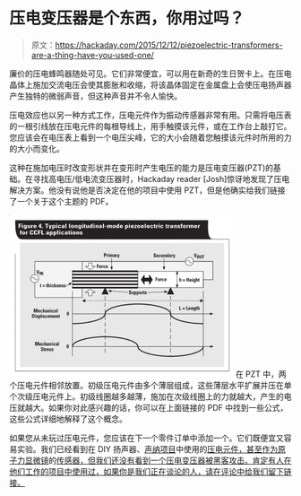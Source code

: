 # 压电变压器是个东西，你用过吗？

> 原文：<https://hackaday.com/2015/12/12/piezoelectric-transformers-are-a-thing-have-you-used-one/>

廉价的压电蜂鸣器随处可见。它们非常便宜，可以用在新奇的生日贺卡上。在压电晶体上施加交流电压会使其膨胀和收缩，将该晶体固定在金属盘上会使压电扬声器产生独特的微弱声音，但这种声音并不令人愉快。

压电效应也以另一种方式工作，压电元件作为振动传感器非常有用。只需将电压表的一根引线放在压电元件的每根导线上，用手触摸该元件，或在工作台上敲打它。您应该会在电压表上看到一个电压尖峰，它的大小会随着您触摸该元件时所用的力的大小而变化。

这种在施加电压时改变形状并在变形时产生电压的能力是压电变压器(PZT)的基础。在寻找高电压/低电流变压器时，Hackaday reader [Josh]惊讶地发现了压电解决方案。他没有说他是否决定在他的项目中使用 PZT，但是他确实给我们链接了一个关于这个主题的 PDF。

[![piezo_transformer](img/a25f22fe8abb62b01686dc24643a62e7.png)](https://hackaday.com/wp-content/uploads/2015/12/piezo_transformer.png) 在 PZT 中，两个压电元件相邻放置。初级压电元件由多个薄层组成，这些薄层水平扩展并压在单个次级压电元件上。初级线圈越多越薄，施加在次级线圈上的力就越大，产生的电压就越大。如果你对此感兴趣的话，你可以在上面链接的 PDF 中找到一些公式，这些公式详细地解释了这个概念。

如果您从未玩过压电元件，您应该在下一个零件订单中添加一个。它们既便宜又容易实验。我们已经看到在 DIY 扬声器、[声纳项目](http://hackaday.com/2015/01/26/sonar-built-from-piezo-and-microphone/)中使用的[压电元件，甚至作为原子力显微镜](http://hackaday.com/2012/09/15/how-to-make-your-own-piezoelectric-speaker/)的[传感器，但我们还没有看到一个压电变压器被黑客攻击。肯定有人在他们工作的项目中使用过，如果你是我们正在谈论的人，请在评论中给我们留下链接。](http://hackaday.com/2015/08/22/building-an-atomic-force-microscope-on-the-cheap/)